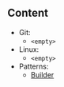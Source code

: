 ## Content

- Git:
  - `<empty>`
- Linux:
  - `<empty>`
- Patterns:
  - [Builder](src/main/java/patterns/Builder/builder.md)
